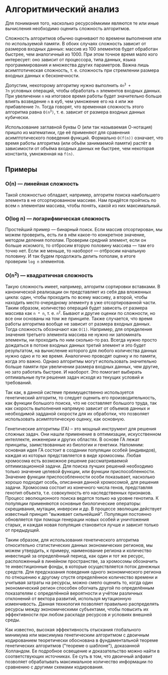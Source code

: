 # Алгоритмический анализ

Для понимания того, насколько ресурсоёмкими являются те или иные вычисления необходимо оценить сложность алгоритмов.

Сложность алгоритмов обычно оценивают по времени выполнения или по используемой памяти. В обоих случаях сложность зависит от размеров входных данных: массив из 100 элементов будет обработан быстрее, чем аналогичный из 1000. При этом точное время мало кого интересует: оно зависит от процессора, типа данных, языка программирования и множества других параметров. Важна лишь асимптотическая сложность, т. е. сложность при стремлении размера входных данных к бесконечности.

Допустим, некоторому алгоритму нужно выполнить&nbsp;<code>4n<sup>3</sup>&nbsp;+ 7n</code>&nbsp;условных операций, чтобы обработать&nbsp;<code>n</code>&nbsp;элементов входных данных. При увеличении&nbsp;<code>n</code>&nbsp;на итоговое время работы будет значительно больше влиять возведение&nbsp;<code>n</code>&nbsp;в куб, чем умножение его на&nbsp;<code>4</code>&nbsp;или же прибавление&nbsp;<code>7n</code>. Тогда говорят, что временная сложность этого алгоритма равна&nbsp;<code>О(n<sup>3</sup>)</code>, т. е. зависит от размера входных данных кубически.

Использование заглавной буквы О (или так называемая О-нотация) пришло из математики, где её применяют для сравнения асимптотического поведения функций. Формально&nbsp;<code>O(f(n))</code>&nbsp;означает, что время работы алгоритма (или объём занимаемой памяти) растёт в зависимости от объёма входных данных не быстрее, чем некоторая константа, умноженная на&nbsp;<code>f(n)</code>.
&nbsp;

<h2>Примеры</h2>
<h3>O(n) &mdash; линейная сложность</h3>
Такой сложностью обладает, например, алгоритм поиска наибольшего элемента в не отсортированном массиве. Нам придётся пройтись по всем&nbsp;<code>n</code>&nbsp;элементам массива, чтобы понять, какой из них максимальный.
<h3>O(log n) &mdash; логарифмическая сложность</h3>
Простейший пример &mdash; бинарный поиск. Если массив отсортирован, мы можем проверить, есть ли в нём какое-то конкретное значение, методом деления пополам. Проверим средний элемент, если он больше искомого, то отбросим вторую половину массива &mdash; там его точно нет. Если же меньше, то наоборот &mdash; отбросим начальную половину. И так будем продолжать делить пополам, в итоге проверим&nbsp;<code>log n</code>&nbsp;элементов.
<h3>O(n<sup>2</sup>) &mdash; квадратичная сложность</h3>
Такую сложность имеет, например, алгоритм сортировки вставками. В канонической реализации он представляет из себя два вложенных цикла: один, чтобы проходить по всему массиву, а второй, чтобы находить место очередному элементу в уже отсортированной части. Таким образом, количество операций будет зависеть от размера массива как&nbsp;<code>n * n</code>, т. е.&nbsp;<code>n<sup>2</sup></code>.
Бывают и другие оценки по сложности, но все они основаны на том же принципе.
Также случается, что время работы алгоритма вообще не зависит от размера входных данных. Тогда сложность обозначают как&nbsp;<code>O(1)</code>. Например, для определения значения третьего элемента массива не нужно ни запоминать элементы, ни проходить по ним сколько-то раз. Всегда нужно просто дождаться в потоке входных данных третий элемент и это будет результатом, на вычисление которого для любого количества данных нужно одно и то же время.
Аналогично проводят оценку и по памяти, когда это важно. Однако алгоритмы могут использовать значительно больше памяти при увеличении размера входных данных, чем другие, но зато работать быстрее. И наоборот. Это помогает выбирать оптимальные пути решения задач исходя из текущих условий и требований.

Так как, в данной системе преимущественно используется генетический алгоритм, то следует оценить его производительность, как функции большого поиска, что не составляет большого труда, так как скорость выполнения напрямую зависит от объемов данных и необходимой задданой скорости для их обработки, что позволяет использовать асимптотическую оценку, как основную.

Генетические алгоритмы (ГА) – это мощный инструмент для решения сложных задач. Они нашли применение в оптимизации, искусственном интеллекте, инженерии и других областях. В основе ГА лежат принципы, заимствованные из биологии и генетики. Напомним: основная идея ГА состоит в создании популяции особей (индивидов), каждая из которых представляется в виде хромосомы. Любая хромосома есть возможное решение рассматриваемой оптимизационной задачи. Для поиска лучших решений необходимо только значение целевой функции, или функции приспособленности. Значение функции приспособленности особи показывает, насколько хорошо подходит особь, описанная данной хромосомой, для решения задачи. Хромосома состоит из конечного числа генов, представляя генотип объекта, т.е. совокупность его наследственных признаков. Процесс эволюционного поиска ведется только на уровне генотипа. К популяции применяются основные биологические операторы: скрещивания, мутации, инверсии и др. В процессе эволюции действует известный принцип "выживает сильнейший". Популяция постоянно обновляется при помощи генерации новых особей и уничтожения старых, и каждая новая популяция становится лучше и зависит только от предыдущей.

Таким образом, для использования генетического алгоритма относительно статистических данных экономических регионов, мы можем утвердить, к примеру, наименование региона и количество инвестиций за определённый период, как один и тот же ресурс, расположенный в линейном пространстве, за хромосомы обозначить те инвестиционные фонды, в которые осуществляется поток денежных средств.
Для предсказания поведения одного экономического региона по отношению к другому спустя определённое количество времени и учитывая затраты на ресурсы, можно смело оценить то, когда один экономический регион способен обогнать другой по определённым показателям с определённой вероятности и учётом различных отклонений от вектора развитий, используя мутационную изменчивость.
Данная технология позволяет правильно распределять ресурсы между экономическими субъектами, чтобы повысить их эффективности при любом раскладе ресурсов и условиях внешней среды.

Как известно, высокая эффективность отыскания глобального минимума или максимума генетическим алгоритмом с двоичным кодированием теоретически обоснована в фундаментальной теореме генетических алгоритмов ("теореме о шаблоне"), доказанной Холландом. Ее подробное освещение и доказательство можно найти в соответствующих источниках. Ее суть в том, что двоичный алфавит позволяет обрабатывать максимальное количество информации по сравнению с другими схемами кодирования.
